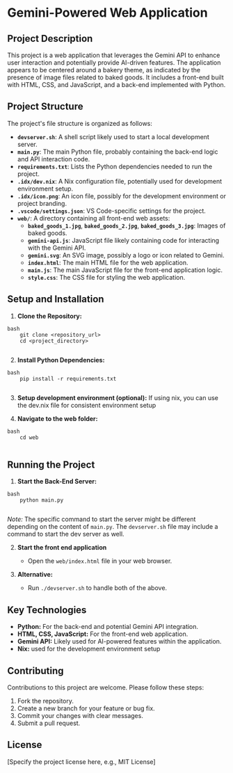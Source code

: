 # Gemini-Powered Web Application

## Project Description

This project is a web application that leverages the Gemini API to enhance user interaction and potentially provide AI-driven features. The application appears to be centered around a bakery theme, as indicated by the presence of image files related to baked goods. It includes a front-end built with HTML, CSS, and JavaScript, and a back-end implemented with Python.

## Project Structure

The project's file structure is organized as follows:

*   **`devserver.sh`**: A shell script likely used to start a local development server.
*   **`main.py`**: The main Python file, probably containing the back-end logic and API interaction code.
*   **`requirements.txt`**: Lists the Python dependencies needed to run the project.
*   **`.idx/dev.nix`**: A Nix configuration file, potentially used for development environment setup.
*   **`.idx/icon.png`**: An icon file, possibly for the development environment or project branding.
*   **`.vscode/settings.json`**: VS Code-specific settings for the project.
*   **`web/`**: A directory containing all front-end web assets:
    *   **`baked_goods_1.jpg`**, **`baked_goods_2.jpg`**, **`baked_goods_3.jpg`**: Images of baked goods.
    *   **`gemini-api.js`**: JavaScript file likely containing code for interacting with the Gemini API.
    *   **`gemini.svg`**: An SVG image, possibly a logo or icon related to Gemini.
    *   **`index.html`**: The main HTML file for the web application.
    *   **`main.js`**: The main JavaScript file for the front-end application logic.
    *   **`style.css`**: The CSS file for styling the web application.

## Setup and Installation

1.  **Clone the Repository:**
```
bash
    git clone <repository_url>
    cd <project_directory>
    
```
2.  **Install Python Dependencies:**
```
bash
    pip install -r requirements.txt
    
```
3.  **Setup development environment (optional):**
    If using nix, you can use the dev.nix file for consistent environment setup

4.  **Navigate to the web folder:**
```
bash
    cd web
    
```
## Running the Project

1.  **Start the Back-End Server:**
```
bash
    python main.py
    
```
*Note:* The specific command to start the server might be different depending on the content of `main.py`. The `devserver.sh` file may include a command to start the dev server as well.

2.  **Start the front end application**
    *   Open the `web/index.html` file in your web browser.

3. **Alternative:**
    *   Run `./devserver.sh` to handle both of the above.

## Key Technologies

*   **Python:** For the back-end and potential Gemini API integration.
*   **HTML, CSS, JavaScript:** For the front-end web application.
*   **Gemini API:** Likely used for AI-powered features within the application.
* **Nix:** used for the development environment setup

## Contributing

Contributions to this project are welcome. Please follow these steps:

1.  Fork the repository.
2.  Create a new branch for your feature or bug fix.
3.  Commit your changes with clear messages.
4.  Submit a pull request.

## License

[Specify the project license here, e.g., MIT License]